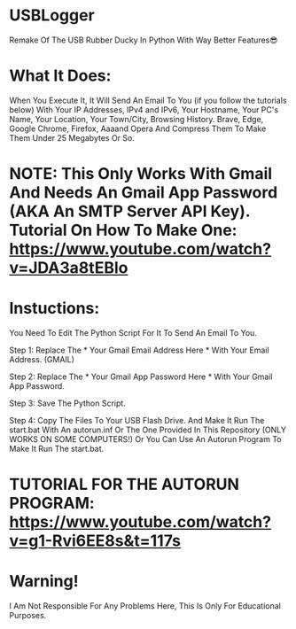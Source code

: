 # USBLogger
Remake Of The USB Rubber Ducky In Python With Way Better Features😎

# What It Does:
When You Execute It, It Will Send An Email To You (if you follow the tutorials below) With Your IP Addresses, IPv4 and IPv6, Your Hostname, Your PC's Name, Your Location, Your Town/City, Browsing History. Brave, Edge, Google Chrome, Firefox, Aaaand Opera And Compress Them To Make Them Under 25 Megabytes Or So.

# NOTE: This Only Works With Gmail And Needs An Gmail App Password (AKA An SMTP Server API Key). Tutorial On How To Make One: https://www.youtube.com/watch?v=JDA3a8tEBlo

# Instuctions:

You Need To Edit The Python Script For It To Send An Email To You.

Step 1: Replace The * Your Gmail Email Address Here * With Your Email Address. (GMAIL)

Step 2: Replace The * Your Gmail App Password Here * With Your Gmail App Password.

Step 3: Save The Python Script.

Step 4:  Copy The Files To Your USB Flash Drive. And Make It Run The start.bat With An autorun.inf Or The One Provided In This Repository (ONLY WORKS ON SOME COMPUTERS!) Or You Can Use An Autorun Program To Make It Run The start.bat.

# TUTORIAL FOR THE AUTORUN PROGRAM: https://www.youtube.com/watch?v=g1-Rvi6EE8s&t=117s

# Warning!
I Am Not Responsible For Any Problems Here, This Is Only For Educational Purposes.

